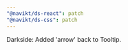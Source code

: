 ```yaml
---
"@navikt/ds-react": patch
"@navikt/ds-css": patch
---
```


Darkside: Added 'arrow' back to Tooltip.
